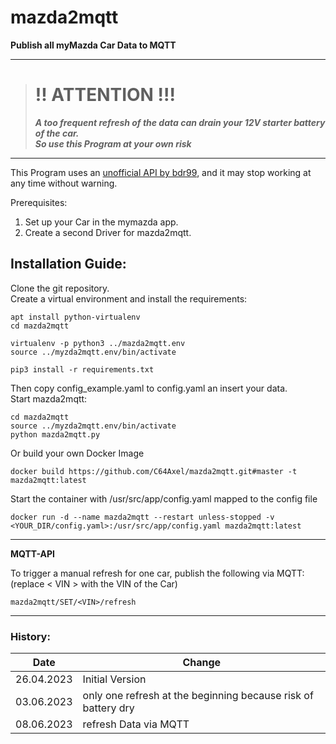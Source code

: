 # mazda2mqtt
**Publish all myMazda Car Data to MQTT**

---
># !! ATTENTION !!!
>***A too frequent refresh of the data can drain your 12V starter battery of the car.  
So use this Program at your own risk***
---

This Program uses an [unofficial API by bdr99](https://github.com/bdr99/node-mymazda), and it may stop working at any time without warning.

Prerequisites:
1. Set up your Car in the mymazda app.
2. Create a second Driver for mazda2mqtt.

## Installation Guide:
Clone the git repository.  
Create a virtual environment and install the requirements:  
```
apt install python-virtualenv
cd mazda2mqtt 

virtualenv -p python3 ../mazda2mqtt.env
source ../myzda2mqtt.env/bin/activate

pip3 install -r requirements.txt
```
Then copy config_example.yaml to config.yaml an insert your data.  
Start mazda2mqtt:
```
cd mazda2mqtt
source ../myzda2mqtt.env/bin/activate
python mazda2mqtt.py
```

Or build your own Docker Image
```
docker build https://github.com/C64Axel/mazda2mqtt.git#master -t mazda2mqtt:latest
```
Start the container with /usr/src/app/config.yaml mapped to the config file
```
docker run -d --name mazda2mqtt --restart unless-stopped -v <YOUR_DIR/config.yaml>:/usr/src/app/config.yaml mazda2mqtt:latest
```
---
**MQTT-API**

To trigger a manual refresh for one car, publish the following via MQTT:  
(replace < VIN > with the VIN of the Car)
```
mazda2mqtt/SET/<VIN>/refresh
```

---
### History:

| Date       | Change                                                        |
|------------|---------------------------------------------------------------|
| 26.04.2023 | Initial Version                                               |
| 03.06.2023 | only one refresh at the beginning because risk of battery dry |
| 08.06.2023 | refresh Data via MQTT                                         |

